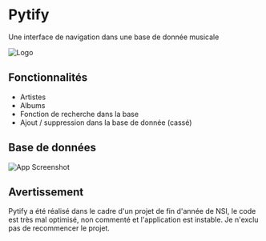 # Pytify

Une interface de navigation dans une base de donnée musicale


![Logo](https://i.ibb.co/tL404Sq/start-page.png)



## Fonctionnalités

- Artistes
- Albums
- Fonction de recherche dans la base
- Ajout / suppression dans la base de donnée (cassé)



## Base de données

![App Screenshot](https://github.com/user-attachments/assets/f9f33ddc-94f9-4fa0-9aa2-6d7cb2344201)

## Avertissement

Pytify a été réalisé dans le cadre d'un projet de fin d'année de NSI, le code est très mal optimisé, non commenté et l'application est instable.
Je n'exclu pas de recommencer le projet.
